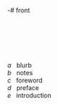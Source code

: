 -# front

&nbsp;

&nbsp;

&nbsp;

_a_ &nbsp; blurb  
_b_ &nbsp; notes  
_c_ &nbsp; foreword  
_d_ &nbsp; preface  
_e_ &nbsp; introduction 


